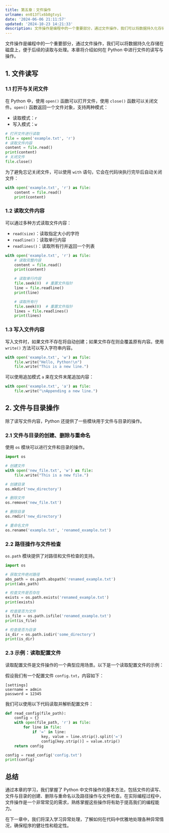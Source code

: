 ```yaml
---
title: 第五章：文件操作
urlname: en013flx6b8gtvyi
date: '2024-06-06 21:11:57'
updated: '2024-10-23 14:21:33'
description: 文件操作是编程中的一个重要部分，通过文件操作，我们可以将数据持久化存储在磁盘上，便于后续的读取与处理。本章将介绍如何在 Python 中进行文件的读写与操作。1. 文件读写1.1 打开与关闭文件在 Python 中，使用 open() 函数可以打开文件，使用 close() 函数可以关闭文件。...
---
```

文件操作是编程中的一个重要部分，通过文件操作，我们可以将数据持久化存储在磁盘上，便于后续的读取与处理。本章将介绍如何在 Python 中进行文件的读写与操作。



## 1. 文件读写


### 1.1 打开与关闭文件


在 Python 中，使用 `open()` 函数可以打开文件，使用 `close()` 函数可以关闭文件。`open()` 函数返回一个文件对象，支持两种模式：



+ 读取模式：`r`
+ 写入模式：`w`



```python
# 打开文件进行读取
file = open('example.txt', 'r')
# 读取文件内容
content = file.read()
print(content)
# 关闭文件
file.close()
```



为了避免忘记关闭文件，可以使用 `with` 语句，它会在代码块执行完毕后自动关闭文件：



```python
with open('example.txt', 'r') as file:
    content = file.read()
    print(content)
```



### 1.2 读取文件内容


可以通过多种方式读取文件内容：



+ `read(size)`：读取指定大小的字符
+ `readline()`：读取单行内容
+ `readlines()`：读取所有行并返回一个列表



```python
with open('example.txt', 'r') as file:
    # 读取完整内容
    content = file.read()
    print(content)

    # 读取单行内容
    file.seek(0)  # 重置文件指针
    line = file.readline()
    print(line)

    # 读取所有行
    file.seek(0)  # 重置文件指针
    lines = file.readlines()
    print(lines)
```



### 1.3 写入文件内容


写入文件时，如果文件不存在将自动创建；如果文件存在则会覆盖原有内容。使用 `write()` 方法可以写入字符串内容。



```python
with open('example.txt', 'w') as file:
    file.write("Hello, Python!\n")
    file.write("This is a new line.")
```



可以使用追加模式 `a` 来在文件末尾追加内容：



```python
with open('example.txt', 'a') as file:
    file.write("\nAppending a new line.")
```



## 2. 文件与目录操作


除了读写文件内容，Python 还提供了一些模块用于文件与目录的操作。



### 2.1 文件与目录的创建、删除与重命名


使用 `os` 模块可以进行文件和目录的操作。



```python
import os

# 创建文件
with open('new_file.txt', 'w') as file:
    file.write("This is a new file.")

# 创建目录
os.mkdir('new_directory')

# 删除文件
os.remove('new_file.txt')

# 删除目录
os.rmdir('new_directory')

# 重命名文件
os.rename('example.txt', 'renamed_example.txt')
```



### 2.2 路径操作与文件检查


`os.path` 模块提供了对路径和文件检查的支持。



```python
import os

# 获取文件绝对路径
abs_path = os.path.abspath('renamed_example.txt')
print(abs_path)

# 检查文件是否存在
exists = os.path.exists('renamed_example.txt')
print(exists)

# 检查是否为文件
is_file = os.path.isfile('renamed_example.txt')
print(is_file)

# 检查是否为目录
is_dir = os.path.isdir('some_directory')
print(is_dir)
```



### 2.3 示例：读取配置文件


读取配置文件是文件操作的一个典型应用场景。以下是一个读取配置文件的示例：



假设我们有一个配置文件 `config.txt`，内容如下：



```plain
[settings]
username = admin
password = 12345
```



我们可以使用以下代码读取并解析配置文件：



```python
def read_config(file_path):
    config = {}
    with open(file_path, 'r') as file:
        for line in file:
            if '=' in line:
                key, value = line.strip().split('=')
                config[key.strip()] = value.strip()
    return config

config = read_config('config.txt')
print(config)
```



## 总结


通过本章的学习，我们掌握了 Python 中文件操作的基本方法，包括文件的读写、文件与目录的创建、删除与重命名以及路径操作与文件检查。在实际编程过程中，文件操作是一个非常常见的需求，熟练掌握这些操作将有助于提高我们的编程能力。



在下一章中，我们将深入学习异常处理，了解如何在代码中优雅地处理各种异常情况，确保程序的健壮性和稳定性。



